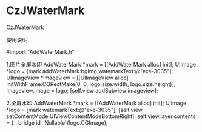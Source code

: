 # CzJWaterMark
CzJWaterMark

使用说明

#import "AddWaterMark.h"

1.图片全屏水印
AddWaterMark *mark = [[AddWaterMark alloc] init];
UIImage *logo = [mark addWaterMark:bgImg watemarkText:@"exe-3035"];
 UIImageView *imageview = [[UIImageView alloc] initWithFrame:CGRectMake(0, 0, logo.size.width, logo.size.height)];
imageview.image = logo;
[self.view addSubview:imageview];

2.全屏水印
AddWaterMark *mark = [[AddWaterMark alloc] init];
UIImage *logo = [mark watemarkText:@"exe-3035"];
[self.view setContentMode:UIViewContentModeBottomRight];
self.view.layer.contents = (__bridge id _Nullable)(logo.CGImage);
